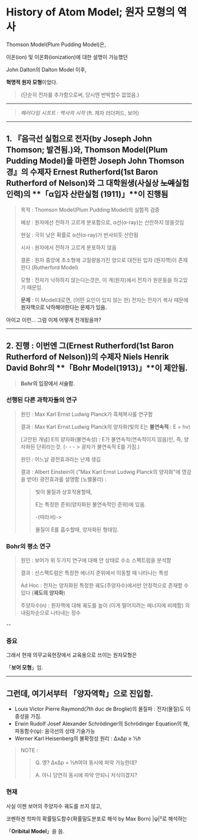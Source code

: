 # History of Atom Model; 원자 모형의 역사

Thomson Model(Plum Pudding Model)은,

이온(ion) 및 이온화(ionization)에 대한 설명이 가능했던

 John Dalton의 Dalton Model 이후,

**혁명적 원자 모형**이었다.

> (단순히 전자를 추가함으로써, 당시엔 반박할수 없었음.)

---

> *페러다임 시프트 : 역사의 시작* (ft. 제자 러더퍼드, 보어)

---

## 1. 『음극선 실험으로 전자(by Joseph John Thomson; 발견됨.)와, Thomson Model(Plum Pudding Model)을 마련한 Joseph John Thomson경』의 수제자 Ernest Rutherford(1st Baron Rutherford of Nelson)와 그 대학원생(사실상 ~~노예~~실험인력)의 **「α입자 산란실험 (1911)」**이 진행됨

 > 목적 : Thomson Model(Plum Pudding Model)의 실험적 검증
 > 
 > 예상 : 원자에선 전하가 고르게 분포함으로, α선(α-ray)는 산란하지 않을것임
 >
 > 현실 : 극히 낮은 확률로 α선(α-ray)가 반사되듯 산란됨
 >
 > 시사 : 원자에서 전하가 고르게 분포하지 않음
 > 
 > 결론 : 원자 중앙에 초소형에 고질량을가진 양으로 대전된 입자 (원자핵)이 존재한다 (Rutherford Model)
 > 
 > 모형 : 전자가 낙하하지 않는다는것은, 이 계(원자)에서 전자가 원운동을 하고있기 때문임.
 > 
 > **문제** : 이 Model대로면, (어떤 요인이 있지 않는 한) 전자는 전자기 복사 때문에 **원자핵으로 낙하해야한다는 문제가 있음.**

아이고 이런... 그럼 이제 어떻게 전개됬을까?

---

## 2. 진행 : 이번엔 그(Ernest Rutherford(1st Baron Rutherford of Nelson))의 수제자 Niels Henrik David Bohr의 **「Bohr Model(1913)」**이 제안됨.

 > **Bohr의 입장에서 서술함.**

### 선행된 다른 과학자들의 연구

 > 원인 : Max Karl Ernst Ludwig Planck가 흑체복사를 연구함
 > 
 > 결과 : Max Karl Ernst Ludwig Planck의 양자화(빛의 E는 **불연속적** : E = hν)
 >
 > [고안된 개념] E의 양자화(불연속성) : E가 불연속적(연속적이지 않음)인, 즉, 양자화된 단위라는것. (- - - > 광자가 불연속적 E를 가짐.)
 >
 > 원인 : 어느날 광전효과라는 난제 생김
 >
 > 결과 : Albert Einstein이 ("Max Karl Ernst Ludwig Planck의 양자화"에 영감을 받아) 광전효과를 설명함 (노밸물리) :
 > 
 > >
 > > 빛이 물질과 상호작용할때,
 > > 
 > > E는 특정한 준위(양자화된 불연속적인 준위)에 있음.
 > >
 > > -(따라서)-> 
 > > 
 > > 물질이 E를 흡수할때, 양자화된 형태임.

### Bohr의 평소 연구

 > 원인 : 보어가 위 두가지 연구에 대해 안 상태로 수소 스펙트럼을 분석함
 > 
 > 결과 : 선스팩트럼은 특정한 에너지 준위에서 이동할 때 나타나는 특성
 > 
 > Ad Hoc : 전자는 양자화된 특정한 궤도(주양자수)에서만 안정적으로 존재할 수 있다 (**궤도의 양자화**)
 > 
 > 주양자수(n) : 원자핵에 대해 궤도를 높이 (이게 떨어지려는 에너지에 비례함) 의 내림차순으로 나타내는 정수

--

### 중요

그래서 현재 의무교육현장에서 교육용으로 쓰이는 원자모형은

「**보어 모형**」임.

---

## 그런데, 여기서부터 **「양자역학」으로 진입**함. 

 - Louis Victor Pierre Raymond(7th duc de Broglie)의 물질파 : 전자(물질)도 이중성을 가짐.
 - Erwin Rudolf Josef Alexander Schrödinger의 Schrödinger Equation의 해, 파동함수(ψ): 음극선의 상태 기술가능
 - Werner Karl Heisenberg의 불확정성 원리 : ΔxΔp ≥ ½ℏ

> NOTE : 
> 
> > Q. 엥? ΔxΔp = ½ℏ여야 동시에 파악 가능한데?
> >
> > A. 아니 당연히 동시에 파악 안되니 저식이겠지?

### 현재

사실 이젠 보어의 주양자수 궤도를 쓰지 않고,

코펜하겐 학파의 확률밀도함수(확률밀도분포로 해석 by Max Born) |ψ|²로 해석하는

「**Oribital Model**」을 씀.